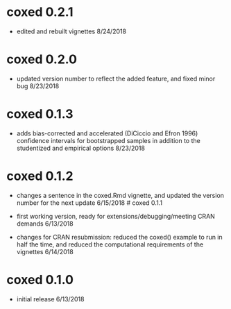 <!-- README.md is generated from README.Rmd. Please edit that file -->
coxed 0.2.1
===========

-   edited and rebuilt vignettes 8/24/2018

coxed 0.2.0
===========

-   updated version number to reflect the added feature, and fixed minor bug 8/23/2018

coxed 0.1.3
===========

-   adds bias-corrected and accelerated (DiCiccio and Efron 1996) confidence intervals for bootstrapped samples in addition to the studentized and empirical options 8/23/2018

coxed 0.1.2
===========

-   changes a sentence in the coxed.Rmd vignette, and updated the version number for the next update 6/15/2018 \# coxed 0.1.1

-   first working version, ready for extensions/debugging/meeting CRAN demands 6/13/2018

-   changes for CRAN resubmission: reduced the coxed() example to run in half the time, and reduced the computational requirements of the vignettes 6/14/2018

coxed 0.1.0
===========

-   initial release 6/13/2018
